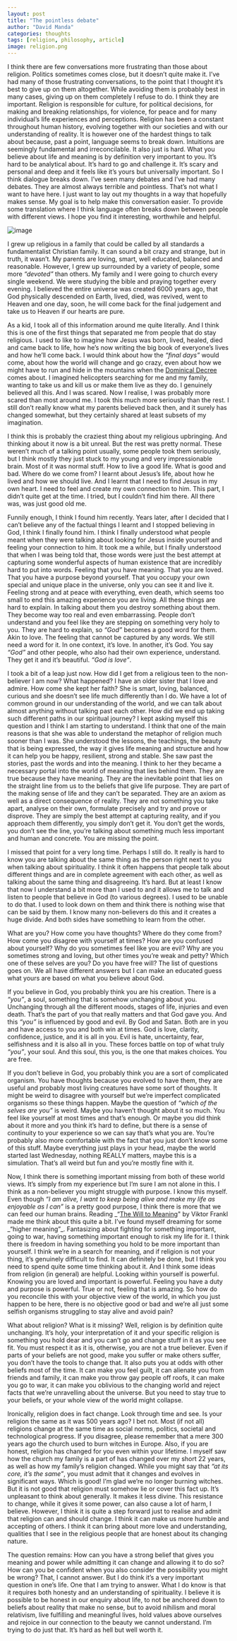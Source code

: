 ```yaml
---
layout: post
title: "The pointless debate"
author: "David Manda"
categories: thoughts
tags: [religion, philosophy, article]
image: religion.png
---
```


I think there are few conversations more frustrating than those about religion. Politics sometimes comes close, but it doesn’t quite make it. I’ve had many of those frustrating conversations, to the point that I thought it’s best to give up on them altogether. While avoiding them is probably best in many cases, giving up on them completely I refuse to do. I think they are important. Religion is responsible for culture, for political decisions, for making and breaking relationships, for violence, for peace and for many individual’s life experiences and perceptions. Religion has been a constant throughout human history, evolving together with our societies and with our understanding of reality. It is however one of the hardest things to talk about because, past a point, language seems to break down. Intuitions are seemingly fundamental and irreconcilable. It also just is hard. What you believe about life and meaning is by definition very important to you. It’s hard to be analytical about. It’s hard to go and challenge it. It’s scary and personal and deep and it feels like it’s yours but universally important. So I think dialogue breaks down. I’ve seen many debates and I’ve had many debates. They are almost always terrible and pointless. That’s not what I want to have here. I just want to lay out my thoughts in a way that hopefully makes sense. My goal is to help make this conversation easier. To provide some translation where I think language often breaks down between people with different views. I hope you find it interesting, worthwhile and helpful.

![image](/assets/img/religion.png)

I grew up religious in a family that could be called by all standards a fundamentalist Christian family. It can sound a bit crazy and strange, but in truth, it wasn’t. My parents are loving, smart, well educated, balanced and reasonable. However, I grew up surrounded by a variety of people, some more _“devoted”_ than others. My family and I were going to church every single weekend. We were studying the bible and praying together every evening. I believed the entire universe was created 6000 years ago, that God physically descended on Earth, lived, died, was revived, went to Heaven and one day, soon, he will come back for the final judgement and take us to Heaven if our hearts are pure.

As a kid, I took all of this information around me quite literally. And I think this is one of the first things that separated me from people that do stay religious. I used to like to imagine how Jesus was born, lived, healed, died and came back to life, how he’s now writing the big book of everyone’s lives and how he’ll come back. I would think about how the _“final days”_ would come, about how the world will change and go crazy, even about how we might have to run and hide in the mountains when the [Dominical Decree](https://www.ellenwhitedefend.com/Books-EGW/lde/lde09.htm) comes about. I imagined helicopters searching for me and my family, wanting to take us and kill us or make them live as they do. I genuinely believed all this. And I was scared. Now I realise, I was probably more scared than most around me. I took this much more seriously than the rest. I still don’t really know what my parents believed back then, and it surely has changed somewhat, but they certainly shared at least subsets of my imagination.

I think this is probably the craziest thing about my religious upbringing. And thinking about it now is a bit unreal. But the rest was pretty normal. These weren’t much of a talking point usually, some people took them seriously, but I think mostly they just stuck to my young and very impressionable brain. Most of it was normal stuff. How to live a good life. What is good and bad. Where do we come from? I learnt about Jesus’s life, about how he lived and how we should live. And I learnt that I need to find Jesus in my own heart. I need to feel and create my own connection to him. This part, I didn’t quite get at the time. I tried, but I couldn’t find him there. All there was, was just good old me.

Funnily enough, I think I found him recently. Years later, after I decided that I can’t believe any of the factual things I learnt and I stopped believing in God, I think I finally found him. I think I finally understood what people meant when they were talking about looking for Jesus inside yourself and feeling your connection to him. It took me a while, but I finally understood that when I was being told that, those words were just the best attempt at capturing some wonderful aspects of human existence that are incredibly hard to put into words. Feeling that you have meaning. That you are loved. That you have a purpose beyond yourself. That you occupy your own special and unique place in the universe, only you can see it and live it. Feeling strong and at peace with everything, even death, which seems too small to end this amazing experience you are living. All these things are hard to explain. In talking about them you destroy something about them. They become way too real and even embarrassing. People don’t understand and you feel like they are stepping on something very holy to you. They are hard to explain, so _“God”_ becomes a good word for them. Akin to love. The feeling that cannot be captured by any words. We still need a word for it. In one context, it’s love. In another, it’s God. You say _“God”_ and other people, who also had their own experience, understand. They get it and it’s beautiful. _“God is love”_.

I took a bit of a leap just now. How did I get from a religious teen to the non-believer I am now? What happened? I have an older sister that I love and admire. How come she kept her faith? She is smart, loving, balanced, curious and she doesn’t see life much differently than I do. We have a lot of common ground in our understanding of the world, and we can talk about almost anything without talking past each other. How did we end up taking such different paths in our spiritual journey? I kept asking myself this question and I think I am starting to understand. I think that one of the main reasons is that she was able to understand the metaphor of religion much sooner than I was. She understood the lessons, the teachings, the beauty that is being expressed, the way it gives life meaning and structure and how it can help you be happy, resilient, strong and stable. She saw past the stories, past the words and into the meaning. I think to her they became a necessary portal into the world of meaning that lies behind them. They are true because they have meaning. They are the inevitable point that lies on the straight line from us to the beliefs that give life purpose. They are part of the making sense of life and they can’t be separated. They are an axiom as well as a direct consequence of reality. They are not something you take apart, analyse on their own, formulate precisely and try and prove or disprove. They are simply the best attempt at capturing reality, and if you approach them differently, you simply don’t get it. You don’t get the words, you don’t see the line, you’re talking about something much less important and human and concrete. You are missing the point.

I missed that point for a very long time. Perhaps I still do. It really is hard to know you are talking about the same thing as the person right next to you when talking about spirituality. I think it often happens that people talk about different things and are in complete agreement with each other, as well as talking about the same thing and disagreeing. It’s hard. But at least I know that now I understand a bit more than I used to and it allows me to talk and listen to people that believe in God (to various degrees). I used to be unable to do that. I used to look down on them and think there is nothing wise that can be said by them. I know many non-believers do this and it creates a huge divide. And both sides have something to learn from the other.

What are you? How come you have thoughts? Where do they come from? How come you disagree with yourself at times? How are you confused about yourself? Why do you sometimes feel like you are evil? Why are you sometimes strong and loving, but other times you’re weak and petty? Which one of these selves are you? Do you have free will? The list of questions goes on. We all have different answers but I can make an educated guess what yours are based on what you believe about God.

If you believe in God, you probably think you are his creation. There is a _“you”_, a soul, something that is somehow unchanging about you. Unchanging through all the different moods, stages of life, injuries and even death. That’s the part of you that really matters and that God gave you. And this _“you”_ is influenced by good and evil. By God and Satan. Both are in you and have access to you and both win at times. God is love, clarity, confidence, justice, and it is all in you. Evil is hate, uncertainty, fear, selfishness and it is also all in you. These forces battle on top of what truly _“you”_, your soul. And this soul, this you, is the one that makes choices. You are free.

If you don’t believe in God, you probably think you are a sort of complicated organism. You have thoughts because you evolved to have them, they are useful and probably most living creatures have some sort of thoughts. It might be weird to disagree with yourself but we’re imperfect complicated organisms so these things happen. Maybe the question of _“which of the selves are you”_ is weird. Maybe you haven’t thought about it so much. You feel like yourself at most times and that’s enough. Or maybe you did think about it more and you think it’s hard to define, but there is a sense of continuity to your experience so we can say that’s what you are. You’re probably also more comfortable with the fact that you just don’t know some of this stuff. Maybe everything just plays in your head, maybe the world started last Wednesday, nothing REALLY matters, maybe this is a simulation. That’s all weird but fun and you’re mostly fine with it.

Now, I think there is something important missing from both of these world views. It’s simply from my experience but I’m sure I am not alone in this. I think as a non-believer you might struggle with purpose. I know this myself. Even though _“I am alive, I want to keep being alive and make my life as enjoyable as I can”_ is a pretty good purpose, I think there is more that we can feed our human brains. Reading _“[The Will to Meaning](https://www.goodreads.com/book/show/190565.The_Will_to_Meaning)" by Viktor Frankl made me think about this quite a bit. I’ve found myself dreaming for some _“higher meaning”\_. Fantasizing about fighting for something important, going to war, having something important enough to risk my life for it. I think there is freedom in having something you hold to be more important than yourself. I think we’re in a search for meaning, and if religion is not your thing, it’s genuinely difficult to find. It can definitely be done, but I think you need to spend quite some time thinking about it. And I think some ideas from religion (in general) are helpful. Looking within yourself is powerful. Knowing you are loved and important is powerful. Feeling you have a duty and purpose is powerful. True or not, feeling that is amazing. So how do you reconcile this with your objective view of the world, in which you just happen to be here, there is no objective good or bad and we’re all just some selfish organisms struggling to stay alive and avoid pain?

What about religion? What is it missing? Well, religion is by definition quite unchanging. It’s holy, your interpretation of it and your specific religion is something you hold dear and you can’t go and change stuff in it as you see fit. You must respect it as it is, otherwise, you are not a true believer. Even if parts of your beliefs are not good, make you suffer or make others suffer, you don’t have the tools to change that. It also puts you at odds with other beliefs most of the time. It can make you feel guilt, it can alienate you from friends and family, it can make you throw gay people off roofs, it can make you go to war, it can make you oblivious to the changing world and reject facts that we’re unravelling about the universe. But you need to stay true to your beliefs, or your whole view of the world might collapse.

Ironically, religion does in fact change. Look through time and see. Is your religion the same as it was 500 years ago? I bet not. Most (if not all) religions change at the same time as social norms, politics, societal and technological progress. If you disagree, please remember that a mere 300 years ago the church used to burn witches in Europe. Also, if you are honest, religion has changed for you even within your lifetime. I myself saw how the church my family is a part of has changed over my short 22 years, as well as how my family’s religion changed. While you might say that _“at its core, it’s the same”_, you must admit that it changes and evolves in significant ways. Which is good! I’m glad we’re no longer burning witches. But it is not good that religion must somehow lie or cover this fact up. It’s unpleasant to think about generally. It makes it less divine. This resistance to change, while it gives it some power, can also cause a lot of harm, I believe. However, I think it is quite a step forward just to realise and admit that religion can and should change. I think it can make us more humble and accepting of others. I think it can bring about more love and understanding, qualities that I see in the religious people that are honest about its changing nature.

The question remains: How can you have a strong belief that gives you meaning and power while admitting it can change and allowing it to do so? How can you be confident when you also consider the possibility you might be wrong? That, I cannot answer. But I do think it’s a very important question in one’s life. One that I am trying to answer. What I do know is that it requires both honesty and an understanding of spirituality. I believe it is possible to be honest in our enquiry about life, to not be anchored down to beliefs about reality that make no sense, but to avoid nihilism and moral relativism, live fulfilling and meaningful lives, hold values above ourselves and rejoice in our connection to the beauty we cannot understand. I’m trying to do just that. It’s hard as hell but well worth it.
